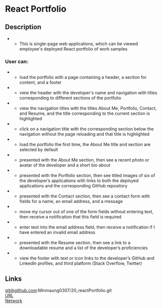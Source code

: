 # React Portfolio

## Description

- - This is single-page web applications, which can be viewed employee's deployed React portfolio of work samples

### User can:

- - load the portfolio with a page containing a header, a section for content, and a footer
- - view the header with the developer's name and navigation with titles corresponding to different sections of the portfolio
- - view the navigation titles with the titles About Me, Portfolio, Contact, and Resume, and the title corresponding to the current section is highlighted
- - click on a navigation title with the corresponding section below the navigation without the page reloading and that title is highlighted
- - load the portfolio the first time, the About Me title and section are selected by default
- - presented with the About Me section, then see a recent photo or avatar of the developer and a short bio about
- - presented with the Portfolio section, then see titled images of six of the developer’s applications with links to both the deployed applications and the corresponding GitHub repository
- - presented with the Contact section, then see a contact form with fields for a name, an email address, and a message
- - move my cursor out of one of the form fields without entering text, then receive a notification that this field is required
- - enter text into the email address field, then receive a notification if I have entered an invalid email address
- - presented with the Resume section, then see a link to a downloadable resume and a list of the developer’s proficiencies
- - view the footer with text or icon links to the developer’s GitHub and LinkedIn profiles, and third platform (Stack Overflow, Twitter)

## Links

git@github.com:Minmaung0307/20_reactPortfolio.git
<br/>
[URL](https://minmaung0307.github.io/20_reactPortfolio/)<br/>
[Network](http://192.168.1.190:3000)
